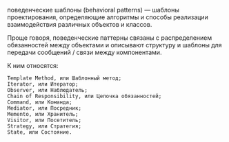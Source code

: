 поведенческие шаблоны (behavioral patterns) — шаблоны проектирования, определяющие алгоритмы и способы реализации взаимодействия различных объектов и классов.

Проще говоря, поведенческие паттерны связаны с распределением обязанностей между объектами и описывают структуру и шаблоны для передачи сообщений / связи между компонентами. 

К ним относятся:

    Template Method, или Шаблонный метод;
    Iterator, или Итератор;
    Observer, или Наблюдатель;
    Chain of Responsibility, или Цепочка обязанностей;
    Command, или Команда;
    Mediator, или Посредник;
    Memento, или Хранитель;
    Visitor, или Посетитель;
    Strategy, или Стратегия;
    State, или Состояние.
